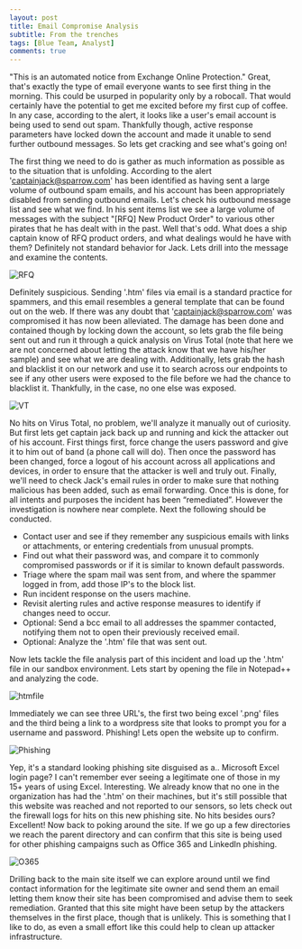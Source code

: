 ```yaml
---
layout: post
title: Email Compromise Analysis
subtitle: From the trenches
tags: [Blue Team, Analyst]
comments: true
---
```


"This is an automated notice from Exchange Online Protection." Great, that's exactly the type of email everyone wants to see first thing in the morning. This could be usurped in popularity only by a robocall. That would certainly have the potential to get me excited before my first cup of coffee. In any case, according to the alert, it looks like a user's email account is being used to send out spam. Thankfully though, active response parameters have locked down the account and made it unable to send further outbound messages. So lets get cracking and see what's going on!

The first thing we need to do is gather as much information as possible as to the situation that is unfolding. According to the alert 'captainjack@sparrow.com' has been identified as having sent a large volume of outbound spam emails, and his account has been appropriately disabled from sending outbound emails. Let's check his outbound message list and see what we find. In his sent items list we see a large volume of messages with the subject "[RFQ] New Product Order" to various other pirates that he has dealt with in the past. Well that's odd. What does a ship captain know of RFQ product orders, and what dealings would he have with them? Definitely not standard behavior for Jack. Lets drill into the message and examine the contents.

![RFQ](https://github.com/dcarlin/dcarlin.github.io/tree/master/img/RFQ.png)

Definitely suspicious. Sending '.htm' files via email is a standard practice for spammers, and this email resembles a general template that can be found out on the web. If there was any doubt that 'captainjack@sparrow.com' was compromised it has now been alleviated. The damage has been done and contained though by locking down the account, so lets grab the file being sent out and run it through a quick analysis on Virus Total (note that here we are not concerned about letting the attack know that we have his/her sample) and see what we are dealing with. Additionally, lets grab the hash and blacklist it on our network and use it to search across our endpoints to see if any other users were exposed to the file before we had the chance to blacklist it. Thankfully, in the case, no one else was exposed.

![VT](https://github.com/dcarlin/dcarlin.github.io/tree/master/img/VT.png)

No hits on Virus Total, no problem, we'll analyze it manually out of curiosity. But first lets get captain jack back up and running and kick the attacker out of his account. First things first, force change the users password and give it to him out of band (a phone call will do). Then once the password has been changed, force a logout of his account across all applications and devices, in order to ensure that the attacker is well and truly out. Finally, we'll need to check Jack's email rules in order to make sure that nothing malicious has been added, such as email forwarding. Once this is done, for all intents and purposes the incident has been “remediated”. However the investigation is nowhere near complete. Next the following should be conducted.

- Contact user and see if they remember any suspicious emails with links or attachments, or entering credentials from unusual prompts.
- Find out what their password was, and compare it to commonly compromised passwords or if it is similar to known default passwords.
- Triage where the spam mail was sent from, and where the spammer logged in from, add those IP's to the block list.
- Run incident response on the users machine.
- Revisit alerting rules and active response measures to identify if changes need to occur.
- Optional: Send a bcc email to all addresses the spammer contacted, notifying them not to open their previously received email.
- Optional: Analyze the '.htm' file that was sent out.

Now lets tackle the file analysis part of this incident and load up the '.htm' file in our sandbox environment. Lets start by opening the file in Notepad++ and analyzing the code. 

![htmfile](https://github.com/dcarlin/dcarlin.github.io/tree/master/img/htmfile.png)

Immediately we can see three URL's, the first two being excel '.png' files and the third being a link to a wordpress site that looks to prompt you for a username and password. Phishing! Lets open the website up to confirm.

![Phishing](https://github.com/dcarlin/dcarlin.github.io/tree/master/img/Phishing.png)

Yep, it's a standard looking phishing site disguised as a.. Microsoft Excel login page? I can't remember ever seeing a legitimate one of those in my 15+ years of using Excel. Interesting. We already know that no one in the organization has had the '.htm' on their machines, but it's still possible that this website was reached and not reported to our sensors, so lets check out the firewall logs for hits on this new phishing site. No hits besides ours? Excellent! Now back to poking around the site. If we go up a few directories we reach the parent directory and can confirm that this site is being used for other phishing campaigns such as Office 365 and LinkedIn phishing.

![O365](https://github.com/dcarlin/dcarlin.github.io/tree/master/img/O365.png)

Drilling back to the main site itself we can explore around until we find contact information for the legitimate site owner and send them an email letting them know their site has been compromised and advise them to seek remediation. Granted that this site might have been setup by the attackers themselves in the first place, though that is unlikely. This is something that I like to do, as even a small effort like this could help to clean up attacker infrastructure.
